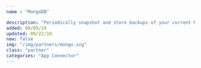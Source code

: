 ```yaml
---
name : "MongoDB"

description: "Periodically snapshot and store backups of your current MongoDB instance"
added: 09/05/19
updated: 09/22/19
new: false
img: "/img/partners/mongo.svg"
class: "partner"
categories: "App Connector"
---
```

